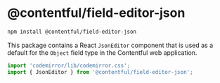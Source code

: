 # @contentful/field-editor-json

```bash
npm install @contentful/field-editor-json
```

This package contains a React `JsonEditor` component that is used as a default for the `Object` field type in the Contentful web application.

```js
import 'codemirror/lib/codemirror.css';
import { JsonEditor } from '@contentful/field-editor-json';
```
